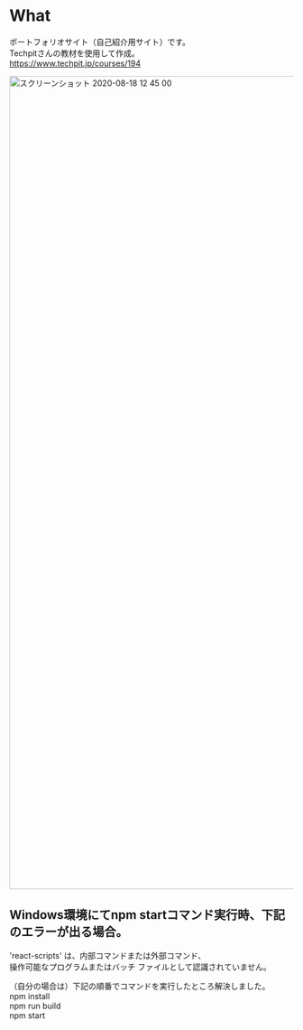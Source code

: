 # What
ポートフォリオサイト（自己紹介用サイト）です。<br>
Techpitさんの教材を使用して作成。<br>
https://www.techpit.jp/courses/194

<img width="1440" alt="スクリーンショット 2020-08-18 12 45 00" src="https://i.gyazo.com/6e9ff4464134a2dadc355919ac55bd62.png">






## Windows環境にてnpm startコマンド実行時、下記のエラーが出る場合。
'react-scripts' は、内部コマンドまたは外部コマンド、<br>
操作可能なプログラムまたはバッチ ファイルとして認識されていません。<br>

（自分の場合は）下記の順番でコマンドを実行したところ解決しました。<br>
npm install<br>
npm run build<br>
npm start<br>

